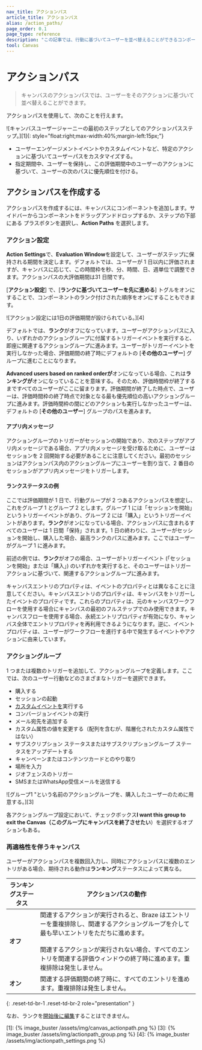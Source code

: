 ```yaml
---
nav_title: アクションパス 
article_title: アクションパス 
alias: /action_paths/
page_order: 0.1
page_type: reference
description: "この記事では、行動に基づいてユーザーを並べ替えることができるコンポーネント、アクションパスの使い方を説明します。"
tool: Canvas
---
```


# アクションパス 

> キャンバスのアクションパスでは、ユーザーをそのアクションに基づいて並べ替えることができます。 

アクションパスを使用して、次のことを行えます。

![キャンバスユーザージャーニーの最初のステップとしてのアクションパスステップ。][1]{: style="float:right;max-width:40%;margin-left:15px;"}

* ユーザーエンゲージメントイベントやカスタムイベントなど、特定のアクションに基づいてユーザーパスをカスタマイズする。
* 指定期間中、ユーザーを保持し、この評価期間中のユーザーのアクションに基づいて、ユーザーの次のパスに優先順位を付ける。

## アクションパスを作成する

アクションパスを作成するには、キャンバスにコンポーネントを追加します。サイドバーからコンポーネントをドラッグアンドドロップするか、ステップの下部にある<i class="fas fa-plus-circle"></i> プラスボタンを選択し、**Action Paths** を選択します。 

### アクション設定

**Action Settings**で、**Evaluation Window**を設定して、ユーザーがステップに保持される期間を決定します。デフォルトでは、ユーザーが 1 日以内に評価されますが、キャンバスに応じて、この時間枠を秒、分、時間、日、週単位で調整できます。アクションパスの大評価期間は31 日間です。

[**アクション設定**] で、[**ランクに基づいてユーザーを先に進める**] トグルをオンにすることで、コンポーネントのランク付けされた順序をオンにすることもできます。

![アクション設定には1日の評価期間が設けられている。][4]

デフォルトでは、**ランク**がオフになっています。ユーザーがアクションパスに入り、いずれかのアクショングループに付属するトリガーイベントを実行すると、即座に関連するアクショングループに進みます。ユーザーがトリガーイベントを実行しなかった場合、評価期間の終了時にデフォルトの [**その他のユーザー**] グループに進むことになります。

**Advanced users based on ranked orderが**オンになっている場合、これは**ランキングが**オンになっていることを意味する。そのため、評価時間枠が終了するまですべてのユーザーがここに留まります。評価期間が終了した時点で、ユーザーは、評価時間枠の終了時点で対象となる最も優先順位の高いアクショングループに進みます。評価時間枠の間にどのアクションも実行しなかったユーザーは、デフォルトの [**その他のユーザー**] グループのパスを進みます。

#### アプリ内メッセージ

アクショングループのトリガーがセッションの開始であり、次のステップがアプリ内メッセージである場合、アプリ内メッセージを受け取るために、ユーザーはセッションを 2 回開始する必要があることに注意してください。最初のセッションはアクションパス内のアクショングループにユーザーを割り当て、2 番目のセッションがアプリ内メッセージをトリガーします。

#### ランクステータスの例

ここでは評価期間が 1 日で、行動グループが 2 つあるアクションパスを想定し、これをグループ 1 とグループ 2 とします。グループ 1 には「セッションを開始」というトリガーイベントがあり、グループ 2 には「購入」というトリガーイベントがあります。**ランク**がオンになっている場合、アクションパスに含まれるすべてのユーザーは 1 日間「保持」されます。1 日の終わりに、ユーザーがセッションを開始し、購入した場合、最高ランクのパスに進みます。ここではユーザーがグループ 1 に進みます。 

前述の例では、**ランク**がオフの場合、ユーザーがトリガーイベント (「セッションを開始」または「購入」) のいずれかを実行すると、そのユーザーはトリガーアクションに基づいて、関連するアクショングループに進みます。

キャンバスエントリのプロパティは、イベントのプロパティとは異なることに注意してください。キャンバスエントリのプロパティは、キャンバスをトリガーしたイベントのプロパティです。これらのプロパティは、元のキャンバスワークフローを使用する場合にキャンバスの最初のフルステップでのみ使用できます。キャンバスフローを使用する場合、永続エントリプロパティが有効になり、キャンバス全体でエントリプロパティを再利用できるようになります。逆に、イベントプロパティは、ユーザーがワークフローを進行する中で発生するイベントやアクションに由来しています。

### アクショングループ

1 つまたは複数のトリガーを追加して、アクショングループを定義します。ここでは、次のユーザー行動などのさまざまなトリガーを選択できます。

- 購入する
- セッションの起動
- [カスタムイベントを]({{site.baseurl}}/user_guide/data/custom_data/custom_events/)実行する
- コンバージョンイベントの実行
- メール宛先を追加する
- カスタム属性の値を変更する（配列を含むが、階層化されたカスタム属性ではない）
- サブスクリプション ステータスまたはサブスクリプショングループ ステータスをアップデートする
- キャンペーンまたはコンテンツカードとのやり取り
- 場所を入力
- ジオフェンスのトリガー
- SMSまたはWhatsApp受信メールを送信する

![グループ1 "という名前のアクショングループを、購入したユーザーのために用意する。][3]

各アクショングループ設定において、チェックボックス**I want this group to exit the Canvas（このグループにキャンバスを終了させたい**）を選択するオプションもある。

### 再適格性を伴うキャンバス

ユーザーがアクションパスを複数回入力し、同時にアクションパスに複数のエントリがある場合、期待される動作は**ランキング**ステータスによって異なる。

| ランキングステータス | アクションパスの動作 |
|---|--------------|
| **オフ** | 関連するアクションが実行されると、Braze はエントリーを重複排除し、関連するアクショングループを介して最も早いエントリをただちに進めます。<br><br/> 関連するアクションが実行されない場合、すべてのエントリを関連する評価ウィンドウの終了時に進めます。重複排除は発生しません。 |
| **オン** | 関連する評価期間の終了時に、すべてのエントリを進めます。重複排除は発生しません。 |
{: .reset-td-br-1 .reset-td-br-2 role="presentation" }

なお、ランクを[開始後に編集]({{site.baseurl}}/post-launch_edits/)することはできません。


[1]: {% image_buster /assets/img/canvas_actionpath.png %}
[3]: {% image_buster /assets/img/actionpath_group.png %}
[4]: {% image_buster /assets/img/actionpath_settings.png %} 
